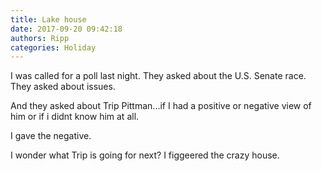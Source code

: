 ```yaml
---
title: Lake house
date: 2017-09-20 09:42:18
authors: Ripp
categories: Holiday
---
```


 I was called for a poll last night. They asked about the U.S. Senate race. They asked about issues.

And they asked about Trip Pittman...if I had a positive or negative view of him or if i didnt know him at all.

I gave the negative.

I wonder what Trip is going for next? I figgeered the crazy house.